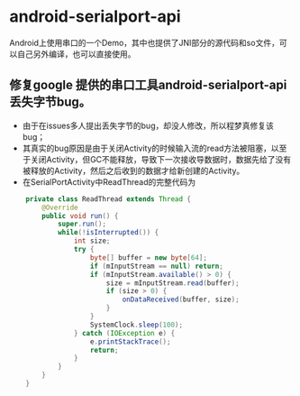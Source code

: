 # android-serialport-api

Android上使用串口的一个Demo，其中也提供了JNI部分的源代码和so文件，可以自己另外编译，也可以直接使用。

## 修复google 提供的串口工具android-serialport-api丢失字节bug。

* 由于在issues多人提出丢失字节的bug，却没人修改，所以程梦真修复该bug；
* 其真实的bug原因是由于关闭Activity的时候输入流的read方法被阻塞，以至于关闭Activity，但GC不能释放，导致下一次接收导数据时，数据先给了没有被释放的Activity，然后之后收到的数据才给新创建的Activity。
* 在SerialPortActivity中ReadThread的完整代码为

```java
    private class ReadThread extends Thread {
        @Override
        public void run() {
            super.run();
            while(!isInterrupted()) {
                int size;
                try {
                    byte[] buffer = new byte[64];
                    if (mInputStream == null) return;
                    if (mInputStream.available() > 0) {
                        size = mInputStream.read(buffer);
                        if (size > 0) {
                            onDataReceived(buffer, size);
                        }
                    }
                    SystemClock.sleep(100);
                } catch (IOException e) {
                    e.printStackTrace();
                    return;
                }
            }
        }
    }
```
